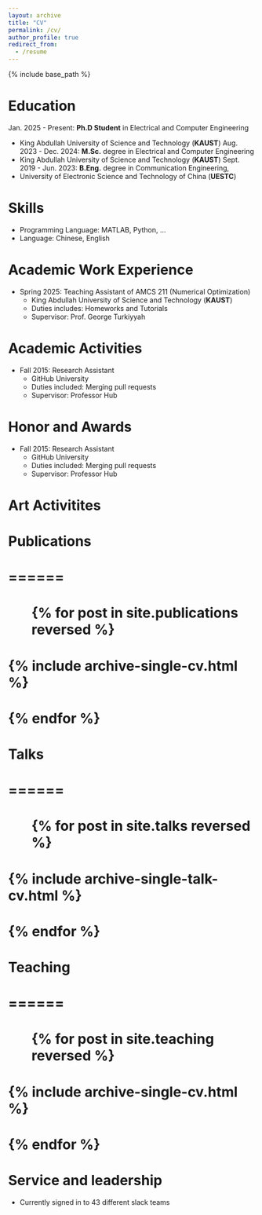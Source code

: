 ```yaml
---
layout: archive
title: "CV"
permalink: /cv/
author_profile: true
redirect_from:
  - /resume
---
```


{% include base_path %}

Education
======
Jan. 2025 - Present: **Ph.D Student** in Electrical and Computer Engineering
* King Abdullah University of Science and Technology (**KAUST**)
Aug. 2023 - Dec. 2024: **M.Sc.** degree in Electrical and Computer Engineering
* King Abdullah University of Science and Technology (**KAUST**)
Sept. 2019 - Jun. 2023: **B.Eng.** degree in Communication Engineering,
* University of Electronic Science and Technology of China (**UESTC**)

Skills
======
* Programming Language: MATLAB, Python, ...
* Language: Chinese, English 

Academic Work Experience
======
* Spring 2025: Teaching Assistant of AMCS 211 (Numerical Optimization)
  * King Abdullah University of Science and Technology (**KAUST**)
  * Duties includes: Homeworks and Tutorials
  * Supervisor: Prof. George Turkiyyah

Academic Activities
======
* Fall 2015: Research Assistant
  * GitHub University
  * Duties included: Merging pull requests
  * Supervisor: Professor Hub
 
Honor and Awards
======
* Fall 2015: Research Assistant
  * GitHub University
  * Duties included: Merging pull requests
  * Supervisor: Professor Hub

Art Activitites
======









# Publications
# ======
#   <ul>{% for post in site.publications reversed %}
#     {% include archive-single-cv.html %}
#   {% endfor %}</ul>
  
# Talks
# ======
#  <ul>{% for post in site.talks reversed %}
#    {% include archive-single-talk-cv.html  %}
#  {% endfor %}</ul>
  
# Teaching
# ======
#   <ul>{% for post in site.teaching reversed %}
#     {% include archive-single-cv.html %}
#   {% endfor %}</ul>
   
Service and leadership
======
* Currently signed in to 43 different slack teams

